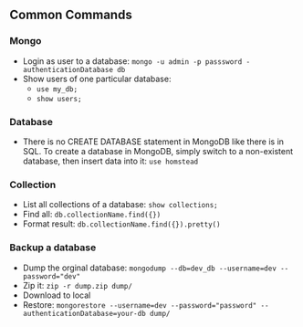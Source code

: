 ## Common Commands



### Mongo

+ Login as user to a database: `mongo -u admin -p passsword -authenticationDatabase db`
+ Show users of one particular database: 
    + `use my_db;`
    + `show users;`

### Database
+ There is no CREATE DATABASE statement in MongoDB like there is in SQL. To create a database in MongoDB, simply switch to a non-existent database, then insert data into it: `use homstead`


### Collection

+ List all collections of a database: `show collections;`
+ Find all: `db.collectionName.find({})`
+ Format result: `db.collectionName.find({}).pretty()`


### Backup a database
+ Dump the orginal database: ``` mongodump --db=dev_db --username=dev --password="dev" ```
+ Zip it: ```zip -r dump.zip dump/```
+ Download to local
+ Restore: ```mongorestore --username=dev --password="password" --authenticationDatabase=your-db dump/```
